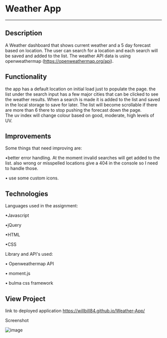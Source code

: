 # Weather App
--------------------------------------------------

## Description

A Weather dashboard that shows current weather and a 5 day forecast based on location.
The user can search for a location and each search will be saved and added to the list.
The weather API data is using openweathermap (https://openweathermap.org/api).



## Functionality

the app has a default location on initial load just to populate the page. 
the list under the search input has a few major cities that can be clicked to see the weather results. When a search is made it is added to the list and saved in the local storage to save for later. The list will become scrollable if there are more than 6 there to stop pushing the forecast down the page.  
The uv index will change colour based on good, moderate, high levels of UV. 



## Improvements

Some things that need improving are: 

•better error handling. At the moment invalid searches will get added to the list.
also wrong or misspelled locations give a 404 in the console so I need to handle those. 

• use some custom icons.




## Technologies

Languages used in the assignment:

•Javascript

•jQuery

•HTML 

•CSS


Library and API's used: 

• Openweathermap API

• moment.js 

• bulma css framework


## View Project

link to deployed application
https://willbill84.github.io/Weather-App/

Screenshot

![image](https://user-images.githubusercontent.com/78286026/113704875-114def80-9720-11eb-9227-45f71d2a578c.png)



